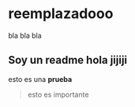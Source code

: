 
# reemplazadooo

bla bla bla
 
## Soy un readme hola jijiji

esto es una **prueba**

>  esto es importante
